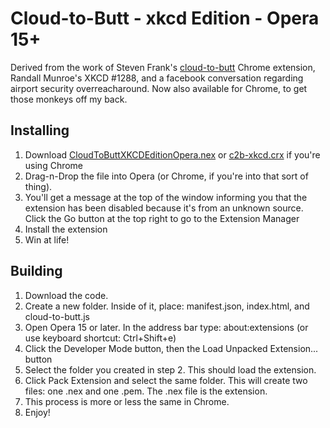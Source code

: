 # Cloud-to-Butt - xkcd Edition - Opera 15+

Derived from the work of Steven Frank's [cloud-to-butt](https://github.com/panicsteve/cloud-to-butt) Chrome extension, Randall Munroe's XKCD #1288, and a facebook conversation regarding airport security overreacharound. Now also available for Chrome, to get those monkeys off my back.


## Installing

1. Download [CloudToButtXKCDEditionOpera.nex](https://github.com/woodsj/cloud-to-butt-xkcd-opera15/releases/download/3.14159/cloud-to-butt-xkcd-edition-opera15.nex) or [c2b-xkcd.crx](https://github.com/woodsj/cloud-to-butt-xkcd-opera15/releases/download/3.14159/c2b-xkcd.crx) if you're using Chrome
2. Drag-n-Drop the file into Opera (or Chrome, if you're into that sort of thing).
3. You'll get a message at the top of the window informing you that the extension has been disabled because it's from an unknown source. Click the Go button at the top right to go to the Extension Manager
4. Install the extension
5. Win at life!


## Building

1. Download the code.
2. Create a new folder. Inside of it, place: manifest.json, index.html, and cloud-to-butt.js
3. Open Opera 15 or later. In the address bar type: about:extensions (or use keyboard shortcut: Ctrl+Shift+e)
4. Click the Developer Mode button, then the Load Unpacked Extension... button
5. Select the folder you created in step 2. This should load the extension.
6. Click Pack Extension and select the same folder. This will create two files: one .nex and one .pem. The .nex file is the extension.
7. This process is more or less the same in Chrome.
8. Enjoy!

